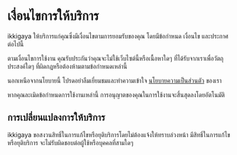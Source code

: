 # เงื่อนไขการให้บริการ
ikkigaya ให้บริการแก่คุณซึ่งมีเงื่อนไขตามการยอมรับของคุณ โดยมีข้อกำหนด เงื่อนไข และประกาศต่อไปนี้ 


ตามเงื่อนไขการใช้งาน คุณรับประกันว่าคุณจะไม่ใช้เว็บไซต์นี้หรือเนื้อหาใดๆ ที่ได้รับจากเราเพื่อวัตถุประสงค์ใดๆ ที่ผิดกฎหรือต้องห้ามตามข้อกำหนดเหล่านี้


นอกเหนือจากนโยบายนี้ โปรดอย่าลืมเยี่ยมชมและทำความเข้าใจ [นโยบายความเป็นส่วนตัว](/privacy) ของเรา


หากคุณละเมิดข้อกำหนดการใช้งานเหล่านี้ การอนุญาตของคุณในการใช้งานจะสิ้นสุดลงโดยอัตโนมัติ

## การเปลี่ยนแปลงการให้บริการ
ikkigaya ขอสงวนสิทธิ์ในการแก้ไขหรือยุติบริการโดยไม่ต้องแจ้งให้ทราบล่วงหน้า มีสิทธิ์ในการแก้ไขหรือยุติบริการ จะไม่รับผิดชอบต่อผู้ใช้หรือบุคคลที่สามใดๆ
